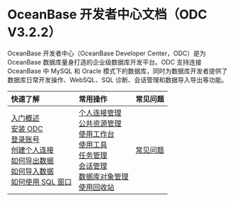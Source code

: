 OceanBase 开发者中心文档（ODC V3.2.2） 
=========================
OceanBase 开发者中心（OceanBase Developer Center，ODC）是为 OceanBase 数据库量身打造的企业级数据库开发平台。ODC 支持连接 OceanBase 中 MySQL 和 Oracle 模式下的数据库，同时为数据库开发者提供了数据库日常开发操作、WebSQL、SQL 诊断、会话管理和数据导入导出等功能。

|         快速了解         | 常用操作 |常见问题|
|:-----------------------|:---------|:---------|
|    [入门概述](../3.quickstart/1.quickstart-overview.md)  <br> [安装 ODC](../3.quickstart/2.install-odc.md) <br> [登录账号](../3.quickstart/3.quickstart-log-on-to-odc.md)<br> [创建个人连接](../3.quickstart/4.quickstart-create-a-personal-connection.md) <br> [如何导出数据](../4.tutorials/3.export-data.md) <br> [如何导入数据](../4.tutorials/4.tutorials-import.md)<br> [如何使用 SQL 窗口](../5.web-odc-user-guide/5.web-odc-use-workspace/2.web-odc-sql-window.md)| [个人连接管理](../5.web-odc-user-guide/5.web-odc-user-guide/3.web-odc-connect-database/2.web-odc-manage-connections.md) <br>[公共资源管理](../5.web-odc-user-guide/4.web-odc-public-resource-management/3.web-odc-resource-management/1.web-odc-manage-public-connection.md)<br> [使用工作台](../5.web-odc-user-guide/5.web-odc-use-workspace/1.web-odc-use-workspace-overview.md) <br>[使用工具](../5.web-odc-user-guide/6.web-odc-use-tools/1.web-odc-data-export-and-import/1.web-odc-data-export-and-import-overview.md) <br>[任务管理](../5.web-odc-user-guide/8.web-odc-task-management/1.web-odc-task-management-overview.md)<br>[会话管理](../5.web-odc-user-guide/9.web-odc-session-management.md)<br>[数据库对象管理](../5.web-odc-user-guide/10.web-odc-database-objects/1.web-odc-table-objects/1.web-odc-table-objects-overview.md)<br>[使用回收站](../5.web-odc-user-guide/7.web-odc-recycle-bin.md) |[常见问题](../9.fag)   |

